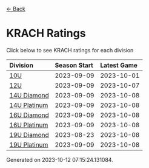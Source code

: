 [<- Back](../readme.md)
# KRACH Ratings
Click below to see KRACH ratings for each division

| Division | Season Start | Latest Game |
| :-- | :-- | :-- |
| [10U](10U-ratings.md) | 2023-09-09 | 2023-10-01 |
| [12U](12U-ratings.md) | 2023-09-09 | 2023-10-07 |
| [14U Diamond](14U-Diamond-ratings.md) | 2023-09-09 | 2023-10-08 |
| [14U Platinum](14U-Platinum-ratings.md) | 2023-09-09 | 2023-10-08 |
| [16U Diamond](16U-Diamond-ratings.md) | 2023-09-09 | 2023-10-08 |
| [16U Platinum](16U-Platinum-ratings.md) | 2023-09-09 | 2023-10-08 |
| [19U Diamond](19U-Diamond-ratings.md) | 2023-08-23 | 2023-10-08 |
| [19U Platinum](19U-Platinum-ratings.md) | 2023-09-09 | 2023-10-08 |

Generated on 2023-10-12 07:15:24.131084.
